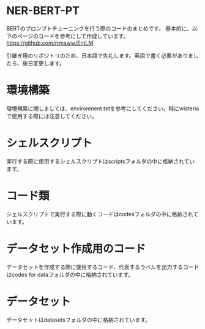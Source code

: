 # NER-BERT-PT
BERTのプロンプトチューニングを行う際のコードのまとめです。
基本的に、以下のページのコードを参考にして作成しています。
https://github.com/rtmaww/EntLM

引継ぎ用のリポジトリのため、日本語で失礼します。英語で書く必要がありましたら、後日変更します。

# 環境構築
環境構築に関しましては、environment.txtを参考にしてください。特にwisteriaで使用する際には注意してください。

# シェルスクリプト
実行する際に使用するシェルスクリプトはscriptsフォルダの中に格納されています。

# コード類
シェルスクリプトで実行する際に動くコードはcodesフォルダの中に格納されています。

# データセット作成用のコード
データセットを作成する際に使用するコード、代表するラベルを出力するコードはcodes for dataフォルダの中に格納されています。

# データセット
データセットはdatasetsフォルダの中に格納されています。
